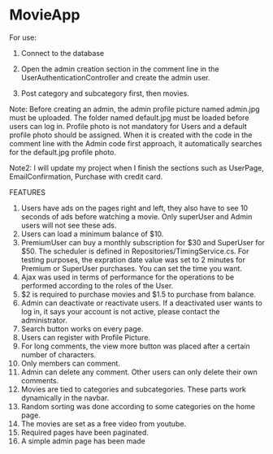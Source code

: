 # MovieApp

For use:

1) Connect to the database

2) Open the admin creation section in the comment line in the UserAuthenticationController and create the admin user.

3) Post category and subcategory first, then movies.

Note: Before creating an admin, the admin profile picture named admin.jpg must be uploaded. The folder named default.jpg must be loaded before users can log in. Profile photo is not mandatory for Users and a default profile photo should be assigned. When it is created with the code in the comment line with the Admin code first approach, it automatically searches for the default.jpg profile photo.

Note2: I will update my project when I finish the sections such as UserPage, EmailConfirmation, Purchase with credit card.

FEATURES
1) Users have ads on the pages right and left, they also have to see 10 seconds of ads before watching a movie. Only superUser and Admin users will not see these ads.
2) Users can load a minimum balance of $10.
3) PremiumUser can buy a monthly subscription for $30 and SuperUser for $50. The scheduler is defined in Repositories/TimingService.cs. For testing purposes, the expration date value was set to 2 minutes for Premium or SuperUser purchases. You can set the time you want.
4) Ajax was used in terms of performance for the operations to be performed according to the roles of the User.
5) $2 is required to purchase movies and $1.5 to purchase from balance.
6) Admin can deactivate or reactivate users. If a deactivated user wants to log in, it says your account is not active, please contact the administrator.
7) Search button works on every page.
8) Users can register with Profile Picture.
9) For long comments, the view more button was placed after a certain number of characters.
10) Only members can comment.
11) Admin can delete any comment. Other users can only delete their own comments.
12) Movies are tied to categories and subcategories. These parts work dynamically in the navbar.
13) Random sorting was done according to some categories on the home page.
14) The movies are set as a free video from youtube.
15) Required pages have been paginated.
16) A simple admin page has been made

